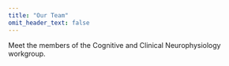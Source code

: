 ```yaml
---
title: "Our Team"
omit_header_text: false
---
```

Meet the members of the Cognitive and Clinical Neurophysiology workgroup.
